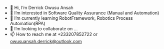 - 👋 Hi, I’m Derrick Owusu Ansah
- 👀 I’m interested in Software Quality Assurance (Manual and Automation)
- 🌱 I’m currently learning RobotFramework, Robotics Process Automation(RPA)
- 💞️ I’m looking to collaborate on ...
- 📫 How to reach me at +233207852722 or owusuansah.derrick@outlook.com

<!---
DERRYZEK/DERRYZEK is a ✨ special ✨ repository because its `README.md` (this file) appears on your GitHub profile.
You can click the Preview link to take a look at your changes.
--->
